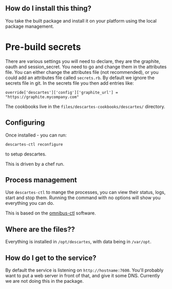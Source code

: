## How do I install this thing?

You take the built package and install it on your platform using the
local package management.

# Pre-build secrets

There are various settings you will need to declare, they are the
graphite, oauth and session_secret. You need to go and change them in
the attributes file. You can either change the attributes
file (not recommended), or you could add an attributes file called
`secrets.rb`. By default we ignore the secrets file in git. In the
secrets file you then add entries like:

`override['descartes']['config']['graphite_url'] = "https://graphite.mycompany.com"`

The cookbooks live in the `files/descartes-cookbooks/descartes/`
directory.

## Configuring

Once installed - you can run:

`descartes-ctl reconfigure`

to setup descartes.

This is driven by a chef run.

## Process management

Use `descartes-ctl` to mange the processes, you can view their status,
logs, start and stop them. Running the command with no options will show
you everything you can do.

This is based on the
[omnibus-ctl](https://github.com/opscode/omnibus-ctl) software.

## Where are the files??

Everything is installed in `/opt/descartes`, with data being in
`/var/opt`.

## How do I get to the service?

By default the service is listening on `http://hostname:7600`. You'll
probably want to put a web server in front of that, and give it some
DNS. Currently we are not doing this in the package.
